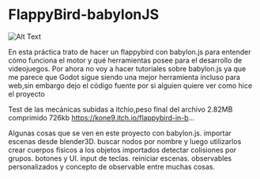 # FlappyBird-babylonJS
![Alt Text](https://media.giphy.com/media/PjP4z5IyOP0GZ9ladE/source.gif)


En esta práctica trato de hacer un flappybird con babylon.js para entender cómo funciona el motor y qué herramientas posee para el desarrollo de videojuegos.
Por ahora no voy a hacer tutoriales sobre babylon.js ya que me parece que Godot sigue siendo una mejor herramienta incluso para web,sin embargo dejo el código fuente por si alguien quiere ver como hice el proyecto


Test de las mecánicas subidas a itchio,peso final del archivo 2.82MB
comprimido 726kb 
https://kone9.itch.io/flappybird-in-b...

Algunas cosas que se ven en este proyecto con babylon.js.
importar escenas desde blender3D.
buscar nodos por nombre y luego utilizarlos
crear cuerpos físicos a los objetos importados
detectar colisiones por grupos.
botones y UI.
input de teclas.
reiniciar escenas.
observables personalizados y concepto de observable
entre muchas cosas.




